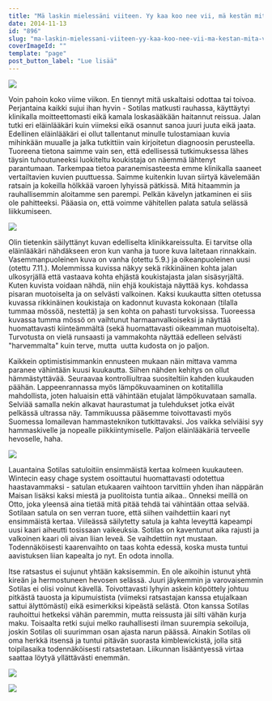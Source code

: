```yaml
---
title: "Mä laskin mielessäni viiteen. Yy kaa koo nee vii, mä kestän mitä vaan!"
date: 2014-11-13
id: "896"
slug: "ma-laskin-mielessani-viiteen-yy-kaa-koo-nee-vii-ma-kestan-mita-vaan"
coverImageId: ""
template: "page"
post_button_label: "Lue lisää"
---
```


[![](/images/ig7.png)](https://1.bp.blogspot.com/-PbP8RzJXta8/VGJrTDSV8nI/AAAAAAAAJGQ/eEq1dlrtWO8/s1600/ig7.png)

Voin pahoin koko viime viikon. En tiennyt mitä uskaltaisi odottaa tai toivoa. Perjantaina kaikki sujui ihan hyvin - Sotilas matkusti rauhassa, käyttäytyi klinikalla moitteettomasti eikä kamala loskasääkään haitannut reissua. Jalan tutki eri eläinlääkäri kuin viimeksi eikä osannut sanoa juuri juuta eikä jaata. Edellinen eläinlääkäri ei ollut tallentanut minulle tulostamiaan kuvia mihinkään muualle ja jalka tutkittiin vain kirjoitetun diagnoosin perusteella. Tuoreena tietona saimme vain sen, että edellisessä tutkimuksessa lähes täysin tuhoutuneeksi luokiteltu koukistaja on näemmä lähtenyt parantumaan. Tarkempaa tietoa paranemisasteesta emme klinikalla saaneet vertailtavien kuvien puuttuessa. Saimme kuitenkin luvan siirtyä kävelemään ratsain ja kokeilla hölkkää varoen lyhyissä pätkissä. Mitä hitaammin ja rauhallisemmin aloitamme sen parempi. Pelkän kävelyn jatkaminen ei siis ole pahitteeksi. Pääasia on, että voimme vähitellen palata satula selässä liikkumiseen.

[![](/images/IMG_0736_.png)](http://2.bp.blogspot.com/-LuICWJYkim8/VF_KHV0hYVI/AAAAAAAAJFE/DDFCBpNxs_M/s1600/IMG_0736_.png)

Olin tietenkin säilyttänyt kuvan edelliselta klinikkareissulta. Ei tarvitse olla eläinlääkäri nähdäkseen eron kun vanha ja tuore kuva laitetaan rinnakkain. Vasemmanpuoleinen kuva on vanha (otettu 5.9.) ja oikeanpuoleinen uusi (otettu 7.11.). Molemmissa kuvissa näkyy sekä rikkinäinen kohta jalan ulkosyrjällä että vastaava kohta ehjästä koukistajasta jalan sisäsyrjältä. Kuten kuvista voidaan nähdä, niin ehjä koukistaja näyttää kys. kohdassa pisaran muotoiselta ja on selvästi valkoinen. Kaksi kuukautta sitten otetussa kuvassa rikkinäinen koukistaja on kadonnut kuvasta kokonaan (tilalla tummaa mössöä, nestettä) ja sen kohta on pahasti turvoksissa. Tuoreessa kuvassa tumma mössö on vaihtunut harmaanvalkoiseksi ja näyttää huomattavasti kiinteämmältä (sekä huomattavasti oikeamman muotoiselta). Turvotusta on vielä runsaasti ja vammakohta näyttää edelleen selvästi "harvemmalta" kuin terve, mutta  uutta kudosta on jo paljon.

Kaikkein optimistisimmankin ennusteen mukaan näin mittava vamma paranee vähintään kuusi kuukautta. Siihen nähden kehitys on ollut hämmästyttävää. Seuraavaa kontrolliultraa suositeltiin kahden kuukauden päähän. Lappeenrannassa myös lämpökuvaaminen on kotitallilla mahdollista, joten haluaisin että vähintään etujalat lämpökuvataan samalla. Selviää samalla nekin alkavat haurastumat ja tulehdukset jotka eivät pelkässä ultrassa näy. Tammikuussa pääsemme toivottavasti myös Suomessa lomailevan hammasteknikon tutkittavaksi. Jos vaikka selviäisi syy hammaskivelle ja nopealle piikkiintymiselle. Paljon eläinlääkäriä terveelle hevoselle, haha.

[![](/images/IMG_0679_.png)](https://3.bp.blogspot.com/-HyNGcH_i7gI/VGJgDem7WuI/AAAAAAAAJFY/JX2dYpuJJeg/s1600/IMG_0679_.png)

Lauantaina Sotilas satuloitiin ensimmäistä kertaa kolmeen kuukauteen. Wintecin easy chage system osoittautui huomattavasti odotettua haastavammaksi - satulan etukaaren vaihtoon tarvittiin yhden ihan näppärän Maisan lisäksi kaksi miestä ja puolitoista tuntia aikaa.. Onneksi meillä on Otto, joka yleensä aina tietää mitä pitää tehdä tai vähintään ottaa selvää. Sotilaan satula on sen verran tuore, että siihen vaihdettiin kaari nyt ensimmäistä kertaa. Viileässä säilytetty satula ja kahta leveyttä kapeampi uusi kaari aiheutti tosissaan vaikeuksia. Sotilas on kaventunut aika rajusti ja valkoinen kaari oli aivan liian leveä. Se vaihdettiin nyt mustaan. Todennäköisesti kaarenvaihto on taas kohta edessä, koska musta tuntui aavistuksen liian kapealta jo nyt. En odota innolla.

Itse ratsastus ei sujunut yhtään kaksisemmin. En ole aikoihin istunut yhtä kireän ja hermostuneen hevosen selässä. Juuri jäykemmin ja varovaisemmin Sotilas ei olisi voinut kävellä. Toivottavasti lyhyin askein köpöttely johtuu pitkästä tauosta ja kipumuistista (viimeksi ratsastajan kanssa etujalkaan sattui älyttömästi) eikä esimerkiksi kipeästä selästä. Oton kanssa Sotilas rauhoittui hetkeksi vähän paremmin, mutta reissusta jäi silti vähän kurja maku. Toisaalta retki sujui melko rauhallisesti ilman suurempia sekoiluja, joskin Sotilas oli suurimman osan ajasta narun päässä. Ainakin Sotilas oli oma herkkä itsensä ja tuntui pitävän suorasta kimblewickistä, jolla sitä toipilasaika todennäköisesti ratsastetaan. Liikunnan lisääntyessä virtaa saattaa löytyä yllättävästi enemmän.

[![](/images/ig3.png)](https://4.bp.blogspot.com/-UEPYU1OR4Lg/VGJpwxVIUyI/AAAAAAAAJFw/afAYusnBhIE/s1600/ig3.png)

[![](/images/IMG_0051_.png)](https://4.bp.blogspot.com/-rXKldXhTnVU/VGSUEBzYSbI/AAAAAAAAJHA/ZcvoY71BQz4/s1600/IMG_0051_.png)

